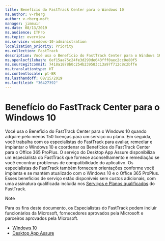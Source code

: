 ```yaml
---
title: Benefício do FastTrack Center para o Windows 10
ms.author: v-rberg
author: v-rberg-msft
manager: jimmuir
ms.date: 08/13/2019
ms.audience: ITPro
ms.topic: overview
ms.service: windows-10-administration
localization_priority: Priority
ms.collection: FastTrack
description: Você usa o Benefício do FastTrack Center para o Windows 10 quando adquire *pelo menos* 150 licenças para um serviço ou plano.
ms.openlocfilehash: 6ef15aa75c24fe3d290de643fff0aec2cc0e80f5
ms.sourcegitcommit: 7418a1878b0c254b239583c13a97f712c8c2bffe
ms.translationtype: HT
ms.contentlocale: pt-BR
ms.lasthandoff: 08/15/2019
ms.locfileid: "36427392"
---
```

# <a name="fasttrack-center-benefit-for-windows-10"></a>Benefício do FastTrack Center para o Windows 10

Você usa o Benefício do FastTrack Center para o Windows 10 quando adquire pelo menos 150 licenças para um serviço ou plano. Em seguida, você trabalha com os especialistas do FastTrack para avaliar, remediar e implantar o Windows 10 e coordenar os Benefícios do FastTrack Center para o Office 365 ProPlus. O serviço do Desktop App Assure disponibiliza um especialista do FastTrack que fornece aconselhamento e remediação se você encontrar problemas de compatibilidade do aplicativo.  Os especialistas do FastTrack também fornecem orientações conforme você implanta e se mantém atualizado com o Windows 10 e o Office 365 ProPlus. Esses benefícios de serviço estão disponíveis sem custos adicionais, com uma assinatura qualificada incluída nos [Serviços e Planos qualificados](M365-eligible-services-and-plans.md) do FastTrack.
  
> [!NOTE]
> Para os fins deste documento, os Especialistas do FastTrack podem incluir funcionários da Microsoft, fornecedores aprovados pela Microsoft e parceiros aprovados pela Microsoft. 
    
- [Windows 10](Win-10-windows-10.md)
- [Desktop App Assure](Win-10-desktop-app-assure.md)
  

  

 